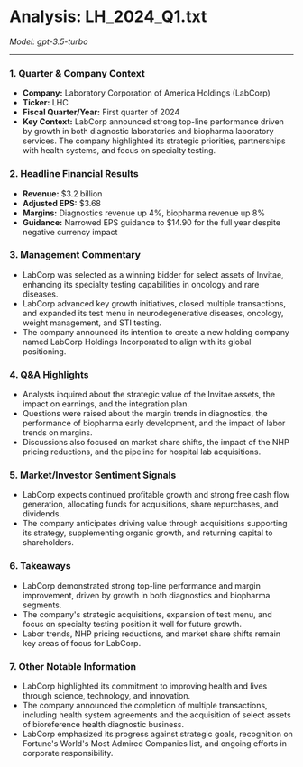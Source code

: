 # Analysis: LH_2024_Q1.txt

*Model: gpt-3.5-turbo*

---

### 1. Quarter & Company Context
- **Company:** Laboratory Corporation of America Holdings (LabCorp)
- **Ticker:** LHC
- **Fiscal Quarter/Year:** First quarter of 2024
- **Key Context:** LabCorp announced strong top-line performance driven by growth in both diagnostic laboratories and biopharma laboratory services. The company highlighted its strategic priorities, partnerships with health systems, and focus on specialty testing.

### 2. Headline Financial Results
- **Revenue:** $3.2 billion
- **Adjusted EPS:** $3.68
- **Margins:** Diagnostics revenue up 4%, biopharma revenue up 8%
- **Guidance:** Narrowed EPS guidance to $14.90 for the full year despite negative currency impact

### 3. Management Commentary
- LabCorp was selected as a winning bidder for select assets of Invitae, enhancing its specialty testing capabilities in oncology and rare diseases.
- LabCorp advanced key growth initiatives, closed multiple transactions, and expanded its test menu in neurodegenerative diseases, oncology, weight management, and STI testing.
- The company announced its intention to create a new holding company named LabCorp Holdings Incorporated to align with its global positioning.

### 4. Q&A Highlights
- Analysts inquired about the strategic value of the Invitae assets, the impact on earnings, and the integration plan.
- Questions were raised about the margin trends in diagnostics, the performance of biopharma early development, and the impact of labor trends on margins.
- Discussions also focused on market share shifts, the impact of the NHP pricing reductions, and the pipeline for hospital lab acquisitions.

### 5. Market/Investor Sentiment Signals
- LabCorp expects continued profitable growth and strong free cash flow generation, allocating funds for acquisitions, share repurchases, and dividends.
- The company anticipates driving value through acquisitions supporting its strategy, supplementing organic growth, and returning capital to shareholders.

### 6. Takeaways
- LabCorp demonstrated strong top-line performance and margin improvement, driven by growth in both diagnostics and biopharma segments.
- The company's strategic acquisitions, expansion of test menu, and focus on specialty testing position it well for future growth.
- Labor trends, NHP pricing reductions, and market share shifts remain key areas of focus for LabCorp.

### 7. Other Notable Information
- LabCorp highlighted its commitment to improving health and lives through science, technology, and innovation.
- The company announced the completion of multiple transactions, including health system agreements and the acquisition of select assets of bioreference health diagnostic business.
- LabCorp emphasized its progress against strategic goals, recognition on Fortune's World's Most Admired Companies list, and ongoing efforts in corporate responsibility.